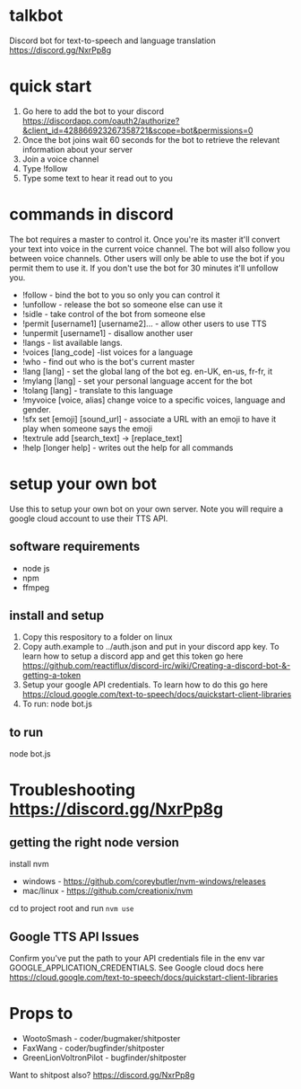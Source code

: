 # talkbot
Discord bot for text-to-speech and language translation
https://discord.gg/NxrPp8g

# quick start

1. Go here to add the bot to your discord https://discordapp.com/oauth2/authorize?&client_id=428866923267358721&scope=bot&permissions=0
2. Once the bot joins wait 60 seconds for the bot to retrieve the relevant information about your server
3. Join a voice channel
4. Type !follow
5. Type some text to hear it read out to you

# commands in discord
The bot requires a master to control it. Once you're its master it'll convert your text into voice in the current voice channel. The bot will also follow you between voice channels. Other users will only be able to use the bot if you permit them to use it. If you don't use the bot for 30 minutes it'll unfollow you.

* !follow - bind the bot to you so only you can control it
* !unfollow - release the bot so someone else can use it
* !sidle - take control of the bot from someone else
* !permit [username1] [username2]... - allow other users to use TTS
* !unpermit [username1] - disallow another user
* !langs - list available langs.
* !voices [lang_code] -list voices for a language
* !who - find out who is the bot's current master
* !lang [lang] - set the global lang of the bot eg. en-UK, en-us, fr-fr, it
* !mylang [lang] - set your personal language accent for the bot
* !tolang [lang] - translate to this language
* !myvoice [voice, alias] change voice to a specific voices, language and gender.
* !sfx set [emoji] [sound_url] - associate a URL with an emoji to have it play when someone says the emoji 
* !textrule add [search_text] -> [replace_text]
* !help [longer help] - writes out the help for all commands

# setup your own bot
Use this to setup your own bot on your own server. Note you will require a google cloud account to use their TTS API.

## software requirements
- node js
- npm
- ffmpeg

## install and setup
1. Copy this respository to a folder on linux 
2. Copy auth.example to ../auth.json and put in your discord app key. To learn how to setup a discord app and get this token go here https://github.com/reactiflux/discord-irc/wiki/Creating-a-discord-bot-&-getting-a-token
3. Setup your google API credentials. To learn how to do this go here https://cloud.google.com/text-to-speech/docs/quickstart-client-libraries
4. To run: node bot.js 

## to run
node bot.js

# Troubleshooting  https://discord.gg/NxrPp8g
## getting the right node version

install nvm
* windows - https://github.com/coreybutler/nvm-windows/releases
* mac/linux - https://github.com/creationix/nvm

cd to project root and run `nvm use`

## Google TTS API Issues

Confirm you've put the path to your API credentials file in the env var GOOGLE_APPLICATION_CREDENTIALS. See Google cloud docs here https://cloud.google.com/text-to-speech/docs/quickstart-client-libraries

# Props to
* WootoSmash - coder/bugmaker/shitposter
* FaxWang - coder/bugfinder/shitposter
* GreenLionVoltronPilot - bugfinder/shitposter

Want to shitpost also? https://discord.gg/NxrPp8g
